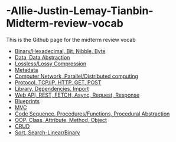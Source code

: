 # -Allie-Justin-Lemay-Tianbin-Midterm-review-vocab
This is the Github page for the midterm review vocab
* <a href="https://github.com/TianbinLiu/-Allie-Justin-Lemay-Tianbin-Midterm-review-vocab/wiki/Binary-Hexadecimal,-Bit,-Nibble,-Byte">Binary/Hexadecimal, Bit, Nibble, Byte</a>
* <a href="https://github.com/TianbinLiu/-Allie-Justin-Lemay-Tianbin-Midterm-review-vocab/wiki/Data,-Data-Abstraction">Data, Data Abstraction</a>
* <a href="https://github.com/TianbinLiu/-Allie-Justin-Lemay-Tianbin-Midterm-review-vocab/wiki/Lossless-Lossy-Compression">Lossless/Lossy Compression</a>
* <a href="https://github.com/TianbinLiu/-Allie-Justin-Lemay-Tianbin-Midterm-review-vocab/Metadata">Metadata</a>
* <a href="https://github.com/TianbinLiu/-Allie-Justin-Lemay-Tianbin-Midterm-review-vocab/wiki/Computer-Network,-Parallel-Distributed-computing">Computer Network, Parallel/Distributed computing</a>
* <a href="https://github.com/TheRadRabbidRabbit/Team-Lovelace/commits?author=xiaoa0">Protocol, TCP/IP, HTTP, GET, POST</a>
* <a href="https://github.com/TianbinLiu/-Allie-Justin-Lemay-Tianbin-Midterm-review-vocab/wiki/Library,-Dependencies,-Import">Library, Dependencies, Import</a>
* <a href="https://github.com/TianbinLiu/-Allie-Justin-Lemay-Tianbin-Midterm-review-vocab/wiki/Web-API,-REST,-FETCH,-Async,-Request,-Response">Web API, REST, FETCH, Async, Request, Response</a>
* <a href="https://github.com/TianbinLiu/-Allie-Justin-Lemay-Tianbin-Midterm-review-vocab/wiki/Blueprints">Blueprints</a>
* <a href="https://github.com/TianbinLiu/-Allie-Justin-Lemay-Tianbin-Midterm-review-vocab/wiki/MVC">MVC</a>
* <a href="https://github.com/TianbinLiu/-Allie-Justin-Lemay-Tianbin-Midterm-review-vocab/wiki/Code-Sequence,-Procedures-Functions,-Procedural-Abstraction">Code Sequence, Procedures/Functions, Procedural Abstraction</a>
* <a href="https://github.com/TheRadRabbidRabbit/Team-Lovelace/commits?author=xiaoa0">OOP, Class, Attribute, Method, Object</a>
* <a href="https://github.com/TianbinLiu/-Allie-Justin-Lemay-Tianbin-Midterm-review-vocab/wiki/CRUD">CRUD</a>
* <a href="https://github.com/TheRadRabbidRabbit/Team-Lovelace/commits?author=xiaoa0">Sort, Search-Linear/Binary</a>

